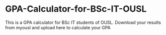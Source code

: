 # GPA-Calculator-for-BSc-IT-OUSL
This is a GPA calculator for BSc IT students of OUSL. Download your results from myousl and upload here to calculate your GPA
